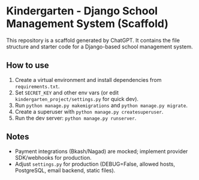 # Kindergarten - Django School Management System (Scaffold)

This repository is a scaffold generated by ChatGPT. It contains the file structure and starter code for a Django-based school management system.

## How to use

1. Create a virtual environment and install dependencies from `requirements.txt`.
2. Set `SECRET_KEY` and other env vars (or edit `kindergarten_project/settings.py` for quick dev).
3. Run `python manage.py makemigrations` and `python manage.py migrate`.
4. Create a superuser with `python manage.py createsuperuser`.
5. Run the dev server: `python manage.py runserver`.

## Notes
- Payment integrations (Bkash/Nagad) are mocked; implement provider SDK/webhooks for production.
- Adjust `settings.py` for production (DEBUG=False, allowed hosts, PostgreSQL, email backend, static files).
